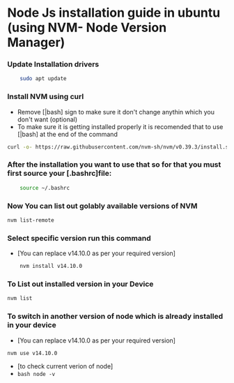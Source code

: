 # Node Js installation guide in ubuntu (using NVM- Node Version Manager)

### Update Installation drivers 
```bash 
    sudo apt update
```
### Install NVM using curl
- Remove [|bash] sign to make sure it don't change anythin which you don't want (optional)
- To make sure it is getting installed properly it is recomended that to use [|bash] at the end of the command
```bash 
curl -o- https://raw.githubusercontent.com/nvm-sh/nvm/v0.39.3/install.sh | bash
```

### After the installation you want to use that so for that you must first source your [.bashrc]file:
```bash
    source ~/.bashrc
```

### Now You can list out golably available versions of NVM 
```bash
nvm list-remote
```

### Select specific version run this command
- [You can replace v14.10.0 as per your required version]
```bash
    nvm install v14.10.0
```

### To List out installed version in your Device
```bash
nvm list
``` 

### To switch in another version of node which is already installed in your device
- [You can replace v14.10.0 as per your required version]
```bash
nvm use v14.10.0
```
- [to check current verion of node]
- ```bash node -v ```

